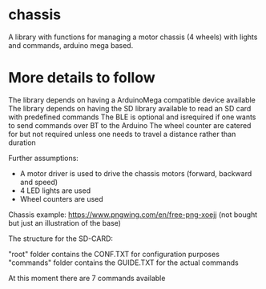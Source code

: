 # chassis
A library with functions for managing a motor chassis (4 wheels) with lights and commands, arduino mega based.

# More details to follow

The library depends on having a ArduinoMega compatible device available
The library depends on having the SD library available to read an SD card with predefined commands
The BLE is optional and isrequired if one wants to send commands over BT to the Arduino
The wheel counter are catered for but not required unless one needs to travel a distance rather than duration

Further assumptions:
  - A motor driver is used to drive the chassis motors (forward, backward and speed)
  - 4 LED lights are used
  - Wheel counters are used

Chassis example:
https://www.pngwing.com/en/free-png-xoejj (not bought but just an illustration of the base)

The structure for the SD-CARD:

"root" folder contains the CONF.TXT for configuration purposes
"commands" folder contains the GUIDE.TXT for the actual commands
  
 At this moment there are 7 commands available
